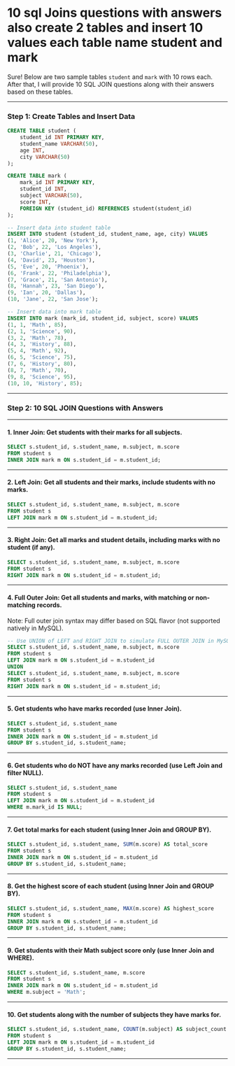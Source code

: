 
# 10 sql Joins questions with answers  also create 2 tables and insert 10 values each table name student and mark

Sure! Below are two sample tables `student` and `mark` with 10 rows each. After that, I will provide 10 SQL JOIN questions along with their answers based on these tables.

***

### Step 1: Create Tables and Insert Data

```sql
CREATE TABLE student (
    student_id INT PRIMARY KEY,
    student_name VARCHAR(50),
    age INT,
    city VARCHAR(50)
);

CREATE TABLE mark (
    mark_id INT PRIMARY KEY,
    student_id INT,
    subject VARCHAR(50),
    score INT,
    FOREIGN KEY (student_id) REFERENCES student(student_id)
);

-- Insert data into student table
INSERT INTO student (student_id, student_name, age, city) VALUES
(1, 'Alice', 20, 'New York'),
(2, 'Bob', 22, 'Los Angeles'),
(3, 'Charlie', 21, 'Chicago'),
(4, 'David', 23, 'Houston'),
(5, 'Eve', 20, 'Phoenix'),
(6, 'Frank', 22, 'Philadelphia'),
(7, 'Grace', 21, 'San Antonio'),
(8, 'Hannah', 23, 'San Diego'),
(9, 'Ian', 20, 'Dallas'),
(10, 'Jane', 22, 'San Jose');

-- Insert data into mark table
INSERT INTO mark (mark_id, student_id, subject, score) VALUES
(1, 1, 'Math', 85),
(2, 1, 'Science', 90),
(3, 2, 'Math', 78),
(4, 3, 'History', 88),
(5, 4, 'Math', 92),
(6, 5, 'Science', 75),
(7, 6, 'History', 80),
(8, 7, 'Math', 70),
(9, 8, 'Science', 95),
(10, 10, 'History', 85);
```


***

### Step 2: 10 SQL JOIN Questions with Answers


***

#### 1. **Inner Join: Get students with their marks for all subjects.**

```sql
SELECT s.student_id, s.student_name, m.subject, m.score
FROM student s
INNER JOIN mark m ON s.student_id = m.student_id;
```


***

#### 2. **Left Join: Get all students and their marks, include students with no marks.**

```sql
SELECT s.student_id, s.student_name, m.subject, m.score
FROM student s
LEFT JOIN mark m ON s.student_id = m.student_id;
```


***

#### 3. **Right Join: Get all marks and student details, including marks with no student (if any).**

```sql
SELECT s.student_id, s.student_name, m.subject, m.score
FROM student s
RIGHT JOIN mark m ON s.student_id = m.student_id;
```


***

#### 4. **Full Outer Join: Get all students and marks, with matching or non-matching records.**

Note: Full outer join syntax may differ based on SQL flavor (not supported natively in MySQL).

```sql
-- Use UNION of LEFT and RIGHT JOIN to simulate FULL OUTER JOIN in MySQL
SELECT s.student_id, s.student_name, m.subject, m.score
FROM student s
LEFT JOIN mark m ON s.student_id = m.student_id
UNION
SELECT s.student_id, s.student_name, m.subject, m.score
FROM student s
RIGHT JOIN mark m ON s.student_id = m.student_id;
```


***

#### 5. **Get students who have marks recorded (use Inner Join).**

```sql
SELECT s.student_id, s.student_name
FROM student s
INNER JOIN mark m ON s.student_id = m.student_id
GROUP BY s.student_id, s.student_name;
```


***

#### 6. **Get students who do NOT have any marks recorded (use Left Join and filter NULL).**

```sql
SELECT s.student_id, s.student_name
FROM student s
LEFT JOIN mark m ON s.student_id = m.student_id
WHERE m.mark_id IS NULL;
```


***

#### 7. **Get total marks for each student (using Inner Join and GROUP BY).**

```sql
SELECT s.student_id, s.student_name, SUM(m.score) AS total_score
FROM student s
INNER JOIN mark m ON s.student_id = m.student_id
GROUP BY s.student_id, s.student_name;
```


***

#### 8. **Get the highest score of each student (using Inner Join and GROUP BY).**

```sql
SELECT s.student_id, s.student_name, MAX(m.score) AS highest_score
FROM student s
INNER JOIN mark m ON s.student_id = m.student_id
GROUP BY s.student_id, s.student_name;
```


***

#### 9. **Get students with their Math subject score only (use Inner Join and WHERE).**

```sql
SELECT s.student_id, s.student_name, m.score
FROM student s
INNER JOIN mark m ON s.student_id = m.student_id
WHERE m.subject = 'Math';
```


***

#### 10. **Get students along with the number of subjects they have marks for.**

```sql
SELECT s.student_id, s.student_name, COUNT(m.subject) AS subject_count
FROM student s
LEFT JOIN mark m ON s.student_id = m.student_id
GROUP BY s.student_id, s.student_name;
```


***


